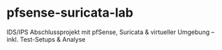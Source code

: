 # pfsense-suricata-lab
IDS/IPS Abschlussprojekt mit pfSense, Suricata &amp; virtueller Umgebung – inkl. Test-Setups &amp; Analyse
